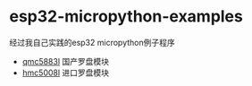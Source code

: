 # esp32-micropython-examples
经过我自己实践的esp32 micropython例子程序

- [qmc5883l](qmc5883l) 国产罗盘模块
- [hmc5008l](hmc5883l) 进口罗盘模块

